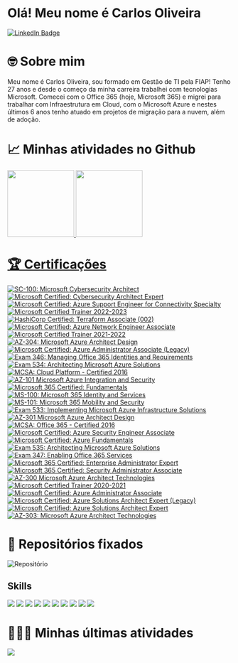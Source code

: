 # Olá! Meu nome é Carlos Oliveira
[![LinkedIn Badge](https://img.shields.io/badge/LinkedIn-Profile-informational?style=flat&logo=linkedin&logoColor=white&color=0D76A8)](https://www.linkedin.com/in/carlosdoliveira/)

# 🤓 Sobre mim

Meu nome é Carlos Oliveira, sou formado em Gestão de TI pela FIAP! Tenho 27 anos e desde o começo da minha carreira trabalhei com tecnologias Microsoft. Comecei com o Office 365 (hoje, Microsoft 365) e migrei para trabalhar com Infraestrutura em Cloud, com o Microsoft Azure e nestes últimos 6 anos tenho atuado em projetos de migração para a nuvem, além de adoção.

# 📈 Minhas atividades no Github
<div>
  <a href="https://github.com/carlosdoliveira">
  <img height="150em" src="https://github-readme-stats-git-masterrstaa-rickstaa.vercel.app/api?username=carlosdoliveira&count_private=true&show_icons=true&theme=onedark&include_all_commits=true&locale=pt-br"/>
  <img height="150em" src="https://github-readme-stats-git-masterrstaa-rickstaa.vercel.app/api/top-langs/?username=carlosdoliveira&count_private=true&show_icons=true&theme=onedark&layout=compact&hide=less,hack&locale=pt-br" />
</div>

# 🏆 Certificações
<!--START_SECTION:badges-->
[![SC-100: Microsoft Cybersecurity Architect](https://images.credly.com/size/96x96/images/c34a6df4-c7bd-461b-ac12-deab18ab6804/image.png)](http://www.credly.com/badges/2703a4b8-3ea1-47b0-bdf0-61195afb1175 "SC-100: Microsoft Cybersecurity Architect")
[![Microsoft Certified: Cybersecurity Architect Expert](https://images.credly.com/size/96x96/images/0ba22331-acf9-4e8a-8ce3-b4cc3d376040/image.png)](http://www.credly.com/badges/334d786b-9acd-4395-a6f7-38273e446b12 "Microsoft Certified: Cybersecurity Architect Expert")
[![Microsoft Certified: Azure Support Engineer for Connectivity Specialty](https://images.credly.com/size/96x96/images/963586bb-5903-400b-9b0a-33ebcf7f4313/image.png)](http://www.credly.com/badges/82fffa36-8b43-437c-9419-d7510d60b678 "Microsoft Certified: Azure Support Engineer for Connectivity Specialty")
[![Microsoft Certified Trainer 2022-2023](https://images.credly.com/size/96x96/images/bb4156e4-c2e1-4399-b03c-af6feb7a6cc4/image.png)](http://www.credly.com/badges/d410cec8-5e3d-48a6-8c98-659bdacdfaba "Microsoft Certified Trainer 2022-2023")
[![HashiCorp Certified: Terraform Associate (002)](https://images.credly.com/size/96x96/images/99289602-861e-4929-8277-773e63a2fa6f/image.png)](http://www.credly.com/badges/160c71eb-1b9d-427f-a39b-a51ab884691c "HashiCorp Certified: Terraform Associate (002)")
[![Microsoft Certified: Azure Network Engineer Associate](https://images.credly.com/size/96x96/images/c3a2e51d-7984-48cc-a4cb-88d4e8487037/azure-network-engineer-associate-600x600.png)](http://www.credly.com/badges/90f1fee2-c228-4188-847f-e0444d75ba9b "Microsoft Certified: Azure Network Engineer Associate")
[![Microsoft Certified Trainer 2021-2022](https://images.credly.com/size/96x96/images/a6ea4416-4f34-4a85-bc24-eb3fe32fd241/MCT-Microsoft_Certified_Trainer-600x600.png)](http://www.credly.com/badges/b85d7e61-72e7-4d88-9115-d299320b6939 "Microsoft Certified Trainer 2021-2022")
[![AZ-304: Microsoft Azure Architect Design](https://images.credly.com/size/96x96/images/bfdff01e-a9dd-41fc-9301-8a90585c19bb/EXAM-Expert-AZ-304-600x600.png)](http://www.credly.com/badges/7d84e4f0-ad97-4804-9589-15a108bd6fc4 "AZ-304: Microsoft Azure Architect Design")
[![Microsoft Certified: Azure Administrator Associate (Legacy)](https://images.credly.com/size/96x96/images/f39519e4-fc12-4296-9a20-28d0a3755171/azure-administrator-associate.png)](http://www.credly.com/badges/13b215c9-6c5a-4afb-bc03-6bb9f77f2c7a "Microsoft Certified: Azure Administrator Associate (Legacy)")
[![Exam 346: Managing Office 365 Identities and Requirements](https://images.credly.com/size/96x96/images/68236c47-bc97-4db0-8843-135f3ec8da53/Managing_Office_365_Identities_and_Requirements-01.png)](http://www.credly.com/badges/9b6388e7-7b4d-47d7-8845-ae6c57d47f65 "Exam 346: Managing Office 365 Identities and Requirements")
[![Exam 534: Architecting Microsoft Azure Solutions](https://images.credly.com/size/96x96/images/8c6dbe49-15cf-4982-9406-ec65b75a4576/Microsoft_Exam534.png)](http://www.credly.com/badges/e5c40a1f-5149-47de-b952-e42cc96e6bc2 "Exam 534: Architecting Microsoft Azure Solutions")
[![MCSA: Cloud Platform - Certified 2016](https://images.credly.com/size/96x96/images/a5873bc2-5dc0-4f52-9337-cbf879219d82/MCSA_Cloud_Platform-01.png)](http://www.credly.com/badges/cc09a0d0-6e5c-4fc1-a0df-5517d7a78417 "MCSA: Cloud Platform - Certified 2016")
[![AZ-101 Microsoft Azure Integration and Security](https://images.credly.com/size/96x96/images/51257c76-bf3c-4a65-85f7-cd25c7897396/exam-az101.png)](http://www.credly.com/badges/6ffab7a3-aac3-4405-b85d-ed89f4e63a04 "AZ-101 Microsoft Azure Integration and Security")
[![Microsoft 365 Certified: Fundamentals](https://images.credly.com/size/96x96/images/0c6d9839-f468-4adc-987d-5cfae4a9ee67/image.png)](http://www.credly.com/badges/44a7eb1a-0d8a-4a69-a9b3-a17aa430e0e1 "Microsoft 365 Certified: Fundamentals")
[![MS-100: Microsoft 365 Identity and Services](https://images.credly.com/size/96x96/images/0c7981d8-e5c6-44c9-8bd6-563664c609cd/exam-ms100-600x600.png)](http://www.credly.com/badges/b9062313-2d57-4c72-9a52-eb47d54825ce "MS-100: Microsoft 365 Identity and Services")
[![MS-101: Microsoft 365 Mobility and Security](https://images.credly.com/size/96x96/images/f5aaf5dc-9ef4-4ecd-8886-a68c83e32fc5/exam-ms100_1-600x600.png)](http://www.credly.com/badges/06649ea1-7d0d-47a3-bc3f-723ad2ebafe0 "MS-101: Microsoft 365 Mobility and Security")
[![Exam 533: Implementing Microsoft Azure Infrastructure Solutions](https://images.credly.com/size/96x96/images/903f1857-34da-40a0-9316-d1e2b48cd34d/Microsoft_Exam533.png)](http://www.credly.com/badges/9d72ed88-d8a3-49af-831c-245bc7343c40 "Exam 533: Implementing Microsoft Azure Infrastructure Solutions")
[![AZ-301 Microsoft Azure Architect Design](https://images.credly.com/size/96x96/images/28004779-9175-4fc8-be6f-448663c9422b/exam-az301-600x600.png)](http://www.credly.com/badges/2cfe6ae5-08d8-47b8-842f-0e029304f8a3 "AZ-301 Microsoft Azure Architect Design")
[![MCSA: Office 365 - Certified 2016](https://images.credly.com/size/96x96/images/83c02517-2555-4ff7-90b7-990d8e720cca/MCSA_Office_365-01.png)](http://www.credly.com/badges/b9d0802a-8608-41ef-af31-e0f36468e88d "MCSA: Office 365 - Certified 2016")
[![Microsoft Certified: Azure Security Engineer Associate](https://images.credly.com/size/96x96/images/1ad16b6f-2c71-4a2e-ae74-ec69c4766039/azure-security-engineer-associate600x600.png)](http://www.credly.com/badges/f0f56f64-ccfe-4259-8290-7e07b65a78bf "Microsoft Certified: Azure Security Engineer Associate")
[![Microsoft Certified: Azure Fundamentals](https://images.credly.com/size/96x96/images/be8fcaeb-c769-4858-b567-ffaaa73ce8cf/image.png)](http://www.credly.com/badges/864e5a1b-5c30-4923-81e1-43f61e729dc5 "Microsoft Certified: Azure Fundamentals")
[![Exam 535: Architecting Microsoft Azure Solutions](https://images.credly.com/size/96x96/images/f0f3e598-029a-46a2-b1f2-1ff851f2e8e5/Microsoft_Exam534.png)](http://www.credly.com/badges/4c4556e6-f02c-459d-842c-1281496779da "Exam 535: Architecting Microsoft Azure Solutions")
[![Exam 347: Enabling Office 365 Services](https://images.credly.com/size/96x96/images/3c0854c4-466c-4e77-92a3-50cc667634fb/Enabling_Office_365_Services-01.png)](http://www.credly.com/badges/2567ab3f-901a-403e-a078-69947151b177 "Exam 347: Enabling Office 365 Services")
[![Microsoft 365 Certified: Enterprise Administrator Expert](https://images.credly.com/size/96x96/images/dfa4cb20-16ed-42ca-90a5-6528b62ee651/microsoft365-enterprise-adminstrator-expert-600x600.png)](http://www.credly.com/badges/a9afc29a-ff40-49c2-aa38-77470f5334ed "Microsoft 365 Certified: Enterprise Administrator Expert")
[![Microsoft 365 Certified: Security Administrator Associate](https://images.credly.com/size/96x96/images/e1b12077-7be7-493a-8b7a-afa6e58182ce/microsoft365-security-administrator-associate-600x600.png)](http://www.credly.com/badges/84ee6c7b-81dc-4972-b3f9-41e43bb1d4f9 "Microsoft 365 Certified: Security Administrator Associate")
[![AZ-300 Microsoft Azure Architect Technologies](https://images.credly.com/size/96x96/images/c66ddfa8-4e9d-41e4-bf98-244a4d55a14e/exam-az300-600x600.png)](http://www.credly.com/badges/a5a13a90-0749-48ef-b19d-2fac4ffbfee5 "AZ-300 Microsoft Azure Architect Technologies")
[![Microsoft Certified Trainer 2020-2021](https://images.credly.com/size/96x96/images/c325c7c0-5fa6-4e59-be29-cd13c9417549/MCT-Microsoft_Certified_Trainer.png)](http://www.credly.com/badges/3bba4fb6-7b93-4df4-8cff-b18a27e1579c "Microsoft Certified Trainer 2020-2021")
[![Microsoft Certified: Azure Administrator Associate](https://images.credly.com/size/96x96/images/336eebfc-0ac3-4553-9a67-b402f491f185/azure-administrator-associate-600x600.png)](http://www.credly.com/badges/d9f4dea4-ebbe-46da-a56d-1f0bca2cae36 "Microsoft Certified: Azure Administrator Associate")
[![Microsoft Certified: Azure Solutions Architect Expert (Legacy)](https://images.credly.com/size/96x96/images/649069f9-27f1-4d2b-92bc-c674bc67bd02/azure-solutions-architect-expert-600x600.png)](http://www.credly.com/badges/cc83947d-29b1-4dd5-8ccf-6e3ebadae701 "Microsoft Certified: Azure Solutions Architect Expert (Legacy)")
[![Microsoft Certified: Azure Solutions Architect Expert](https://images.credly.com/size/96x96/images/987adb7e-49be-4e24-b67e-55986bd3fe66/azure-solutions-architect-expert-600x600.png)](http://www.credly.com/badges/29c41775-0390-49c2-b576-216c92a6f2b1 "Microsoft Certified: Azure Solutions Architect Expert")
[![AZ-303: Microsoft Azure Architect Technologies](https://images.credly.com/size/96x96/images/285339cc-675a-4b1a-bdd9-283868af2fc8/EXAM-Expert-AZ-303-600x600.png)](http://www.credly.com/badges/99201c44-4006-445b-b5ce-650212c3483c "AZ-303: Microsoft Azure Architect Technologies")
<!--END_SECTION:badges-->
 
# 📌 Repositórios fixados
![Repositório](https://github-readme-stats-git-masterrstaa-rickstaa.vercel.app/api/pin/?username=carlosdoliveira&repo=terraform-landing-zone&theme=onedark)

## Skills
![](https://img.shields.io/badge/Tools-Docker-informational?style=flat&logo=docker&logoColor=white&color=4AB197)
![](https://img.shields.io/badge/Tools-NGINX-informational?style=flat&logo=nginx&logoColor=white&color=4AB197)
![](https://img.shields.io/badge/Tools-GitHub-informational?style=flat&logo=GitHub&logoColor=white&color=4AB197)
![](https://img.shields.io/badge/Tools-Azure%20Devops-informational?style=flat&logo=azuredevops&logoColor=white&color=0078D7)
![](https://img.shields.io/badge/IaC-Terraform-informational?style=flat&logo=terraform&logoColor=white&color=7B42BC)
![](https://img.shields.io/badge/IaC-Ansible-informational?style=flat&logo=ansible&logoColor=white&color=EE0000)
![](https://img.shields.io/badge/Clouds-Microsoft%20Azure-informational?style=flat&logo=microsoftazure&logoColor=white&color=0078D4)
![](https://img.shields.io/badge/Clouds-GCP-informational?style=flat&logo=googlecloud&logoColor=white&color=4285F4)
![](https://img.shields.io/badge/Languages-Python-informational?style=flat&logo=python&logoColor=white&color=3776AB)
![](https://img.shields.io/badge/Languages-Powershell-informational?style=flat&logo=powershell&logoColor=white&color=5391FE)

# 👩🏻‍💻 Minhas últimas atividades 
[![](https://github-readme-stats.vercel.app/api/wakatime?username=carlosdoliveira&theme=onedark&compact=true)](https://github.com/carlosdoliveira/carlosdoliveira)
